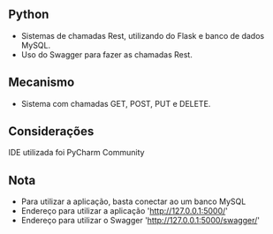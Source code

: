 ## Python
* Sistemas de chamadas Rest, utilizando do Flask e banco de dados MySQL.
* Uso do Swagger para fazer as chamadas Rest.

## Mecanismo
* Sistema com chamadas GET, POST, PUT e DELETE.

## Considerações
IDE utilizada foi PyCharm Community
</br>

## Nota
* Para utilizar a aplicação, basta conectar ao um banco MySQL
* Endereço para utilizar a aplicação 'http://127.0.0.1:5000/'
* Endereço para utilizar o Swagger 'http://127.0.0.1:5000/swagger/'
